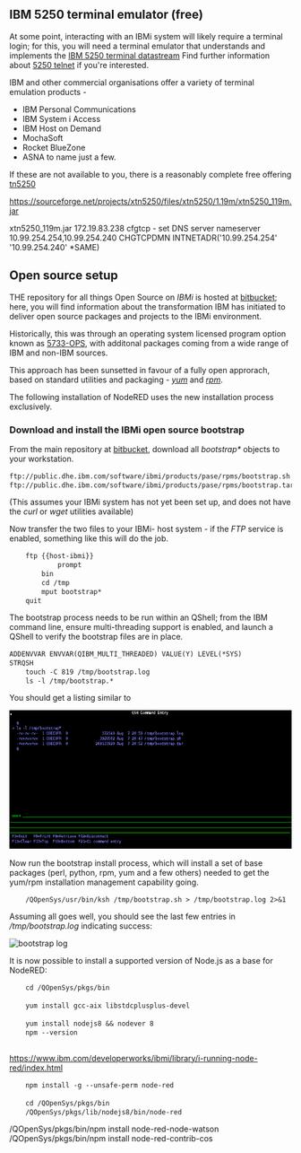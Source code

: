 ## IBM 5250 terminal emulator (free)
At some point, interacting with an IBMi system will likely require a terminal login;
for this, you will need a terminal emulator that understands and implements the 
[IBM 5250 terminal datastream](https://archive.org/details/bitsavers_ibm525xGA2onDisplaySystemFunctionsReferenceManualM_8040964)
Find further information about [5250 telnet](http://www.faqs.org/rfcs/rfc1205.html) if you're interested.

IBM and other commercial organisations offer a variety of terminal emulation products -
+ IBM Personal Communications
+ IBM System i Access
+ IBM Host on Demand
+ MochaSoft
+ Rocket BlueZone
+ ASNA
to name just a few.

If these are not available to you, there is a reasonably complete free offering [tn5250](http://tn5250.sourceforge.net)

https://sourceforge.net/projects/xtn5250/files/xtn5250/1.19m/xtn5250_119m.jar

xtn5250_119m.jar
172.19.83.238
cfgtcp - set DNS server 	nameserver 10.99.254.254,10.99.254.240
	CHGTCPDMN INTNETADR('10.99.254.254' '10.99.254.240' *SAME)

## Open source setup

THE repository for all things Open Source on *IBMi* is hosted at [bitbucket](https://bitbucket.org/ibmi/opensource/wiki/Home); here, you will find information about the transformation IBM has initiated to deliver open source packages and projects to the IBMi environment.

Historically, this was through an operating system licensed program option known as [5733-OPS](https://www.ibm.com/developerworks/community/wikis/home?lang=en#!/wiki/IBM%20i%20Technology%20Updates/page/Open%20Source%20Technologies), with additonal packages coming from a wide range of IBM and non-IBM sources.

This approach has been sunsetted in favour of a fully open approrach, based on standard utilities and packaging - [_yum_](http://yum.baseurl.org/) and [_rpm_](http://rpm.org/).

The following installation of NodeRED uses the new installation process exclusively.


### Download and install the IBMi open source bootstrap

From the main repository at [bitbucket](https://bitbucket.org/ibmi/opensource/src/master/docs/yum#markdown-header-offline-install-instructions-without-acs), download all _*bootstrap**_ objects to your workstation.
```
ftp://public.dhe.ibm.com/software/ibmi/products/pase/rpms/bootstrap.sh
ftp://public.dhe.ibm.com/software/ibmi/products/pase/rpms/bootstrap.tar.Z
```

(This assumes your IBMi system has not yet been set up, and does not have the _curl_ or _wget_ utilities available)

Now transfer the two files to your IBMi- host system - if the *FTP* service is enabled, something like this will do the job.

```
	ftp {{host-ibmi}} 
    		prompt
		bin
		cd /tmp 
		mput bootstrap*
	quit
```

The bootstrap process needs to be run within an QShell; from the IBM command line, ensure multi-threading support is enabled,
and launch a QShell to verify the bootstrap files are in place.

```
ADDENVVAR ENVVAR(QIBM_MULTI_THREADED) VALUE(Y) LEVEL(*SYS)
STRQSH
	touch -C 819 /tmp/bootstrap.log
	ls -l /tmp/bootstrap.*
```
You should get a listing similar to 

![ftp-ls](/img/ibmi-nr-ftp-tmp-ls.png)

Now run the bootstrap install process, which will install a set of base packages (perl, python, rpm, yum and a few others) needed to get the yum/rpm installation management capability going.

```
	/QOpenSys/usr/bin/ksh /tmp/bootstrap.sh > /tmp/bootstrap.log 2>&1
```
Assuming all goes well, you should see the last few entries in _/tmp/bootstrap.log_ indicating success:

![bootstrap log](/imgs/ibmi-nr-boostrap-sh-log.png)

It is now possible to install a supported version of Node.js as a base for NodeRED:
```
	cd /QOpenSys/pkgs/bin
	
	yum install gcc-aix libstdcplusplus-devel
	
	yum install nodejs8 && nodever 8
	npm --version
	
```

https://www.ibm.com/developerworks/ibmi/library/i-running-node-red/index.html

```
	npm install -g --unsafe-perm node-red

	cd /QOpenSys/pkgs/bin
	/QOpenSys/pkgs/lib/nodejs8/bin/node-red
```


/QOpenSys/pkgs/bin/npm install node-red-node-watson
/QOpenSys/pkgs/bin/npm install node-red-contrib-cos


